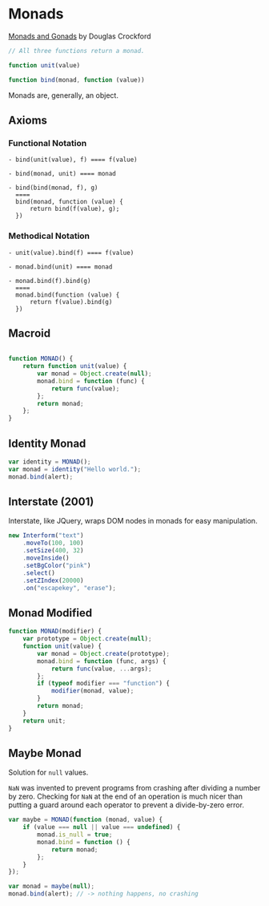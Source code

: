 # Monads

[Monads and Gonads](https://www.youtube.com/watch?v=b0EF0VTs9Dc)
by Douglas Crockford

```javascript
// All three functions return a monad.

function unit(value)

function bind(monad, function (value))
```

Monads are, generally, an object.

## Axioms

### Functional Notation

```
- bind(unit(value), f) ==== f(value)

- bind(monad, unit) ==== monad

- bind(bind(monad, f), g)
  ====
  bind(monad, function (value) {
      return bind(f(value), g);
  })
```

### Methodical Notation

```
- unit(value).bind(f) ==== f(value)

- monad.bind(unit) ==== monad

- monad.bind(f).bind(g) 
  ====
  monad.bind(function (value) {
      return f(value).bind(g)
  })
```

## Macroid

```javascript

function MONAD() {
    return function unit(value) {
        var monad = Object.create(null);
        monad.bind = function (func) {
            return func(value);
        };
        return monad;
    };
}
```

## Identity Monad

```javascript
var identity = MONAD();
var monad = identity("Hello world.");
monad.bind(alert);
```

## Interstate (2001)

Interstate, like JQuery, wraps DOM nodes in monads for easy manipulation.

```javascript
new Interform("text")
    .moveTo(100, 100)
    .setSize(400, 32)
    .moveInside()
    .setBgColor("pink")
    .select()
    .setZIndex(20000)
    .on("escapekey", "erase");
```

## Monad Modified

```javascript
function MONAD(modifier) {
    var prototype = Object.create(null);
    function unit(value) {
        var monad = Object.create(prototype);
        monad.bind = function (func, args) {
            return func(value, ...args);
        };
        if (typeof modifier === "function") {
            modifier(monad, value);
        }
        return monad;
    }
    return unit;
}
```

## Maybe Monad

Solution for `null` values.

`NaN` was invented to prevent programs from crashing after dividing a number by zero.
Checking for `NaN` at the end of an operation is much nicer than putting a guard
around each operator to prevent a divide-by-zero error.

```javascript
var maybe = MONAD(function (monad, value) {
    if (value === null || value === undefined) {
        monad.is_null = true;
        monad.bind = function () {
            return monad;
        };
    }
});

var monad = maybe(null);
monad.bind(alert); // -> nothing happens, no crashing
```
